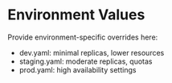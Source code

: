 # Environment Values

Provide environment-specific overrides here:

- dev.yaml: minimal replicas, lower resources
- staging.yaml: moderate replicas, quotas
- prod.yaml: high availability settings 